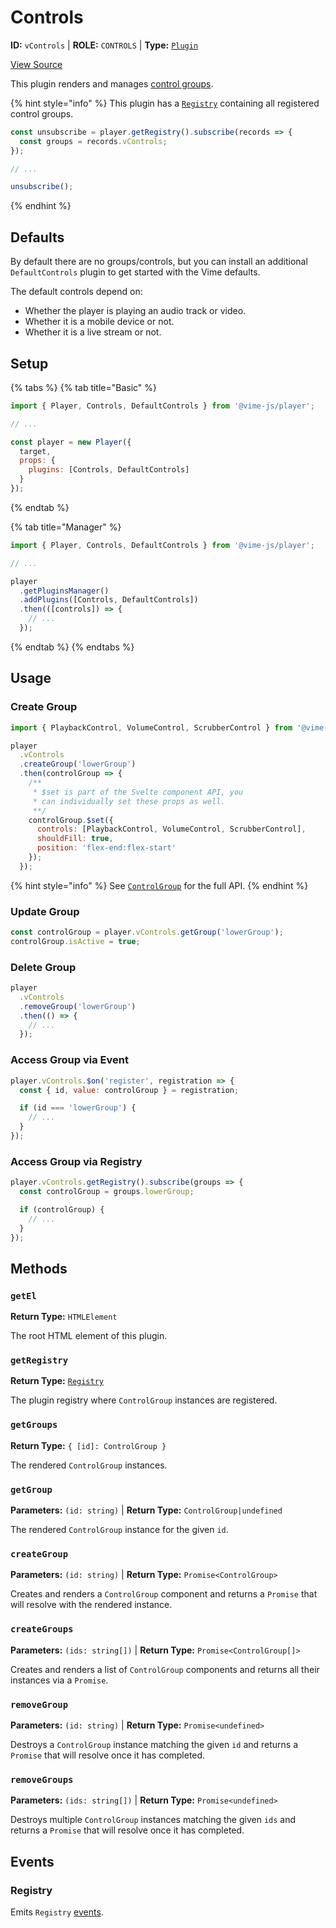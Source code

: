 # Controls

**ID:** `vControls` | **ROLE:** `CONTROLS` | **Type:** [`Plugin`](../../../complete/api/plugin.md)

[View Source](../../../../vime-player/src/plugins/controls/Controls.svelte)

This plugin renders and manages [control groups](./control-group.md).

{% hint style="info" %}
This plugin has a [`Registry`](../../../complete/api/registry.md) containing all registered
control groups.

```js
const unsubscribe = player.getRegistry().subscribe(records => {
  const groups = records.vControls;
});

// ...

unsubscribe();
```
{% endhint %}

## Defaults

By default there are no groups/controls, but you can install an additional `DefaultControls` plugin to 
get started with the Vime defaults.

The default controls depend on:

- Whether the player is playing an audio track or video.
- Whether it is a mobile device or not.
- Whether it is a live stream or not.

## Setup

{% tabs %}
{% tab title="Basic" %}
```js
import { Player, Controls, DefaultControls } from '@vime-js/player';

// ...

const player = new Player({
  target,
  props: {
    plugins: [Controls, DefaultControls]
  }
});
```
{% endtab %}

{% tab title="Manager" %}
```js
import { Player, Controls, DefaultControls } from '@vime-js/player';

// ...

player
  .getPluginsManager()
  .addPlugins([Controls, DefaultControls])
  .then(([controls]) => {
    // ...
  });
```
{% endtab %}
{% endtabs %}

## Usage

### Create Group

```js
import { PlaybackControl, VolumeControl, ScrubberControl } from '@vime-js/player';

player
  .vControls
  .createGroup('lowerGroup')
  .then(controlGroup => {
    /**
     * $set is part of the Svelte component API, you 
     * can individually set these props as well.
     **/
    controlGroup.$set({
      controls: [PlaybackControl, VolumeControl, ScrubberControl],
      shouldFill: true,
      position: 'flex-end:flex-start'
    });
  });
```

{% hint style="info" %}
See [`ControlGroup`](./control-group.md) for the full API.
{% endhint %}

### Update Group

```js
const controlGroup = player.vControls.getGroup('lowerGroup');
controlGroup.isActive = true;
```

### Delete Group

```js
player
  .vControls
  .removeGroup('lowerGroup')
  .then(() => {
    // ...
  });
```

### Access Group via Event

```js
player.vControls.$on('register', registration => {
  const { id, value: controlGroup } = registration;

  if (id === 'lowerGroup') {
    // ...
  }
});
```

### Access Group via Registry

```js
player.vControls.getRegistry().subscribe(groups => {
  const controlGroup = groups.lowerGroup;

  if (controlGroup) {
    // ...
  }
});
```

## Methods

### `getEl`

**Return Type:** `HTMLElement`

The root HTML element of this plugin.

### `getRegistry`

**Return Type:** [`Registry`](../../../complete/api/registry.md)

The plugin registry where `ControlGroup` instances are registered.

### `getGroups`

**Return Type:** `{ [id]: ControlGroup }`

The rendered `ControlGroup` instances.

### `getGroup`

**Parameters:** `(id: string)` | **Return Type:** `ControlGroup|undefined`

The rendered `ControlGroup` instance for the given `id`.

### `createGroup`

**Parameters:** `(id: string)` | **Return Type:** `Promise<ControlGroup>`

Creates and renders a `ControlGroup` component and returns a `Promise` that will resolve with the 
rendered instance.

### `createGroups`

**Parameters:** `(ids: string[])` | **Return Type:** `Promise<ControlGroup[]>`

Creates and renders a list of `ControlGroup` components and returns all their instances via a `Promise`.

### `removeGroup`

**Parameters:** `(id: string)` | **Return Type:** `Promise<undefined>`

Destroys a `ControlGroup` instance matching the given `id` and returns a `Promise` that will resolve
once it has completed.

### `removeGroups`

**Parameters:** `(ids: string[])` | **Return Type:** `Promise<undefined>`

Destroys multiple `ControlGroup` instances matching the given `ids` and returns a `Promise` that will
resolve once it has completed.

## Events

### Registry

Emits `Registry` [events](../../../complete/api/registry.md#events).
